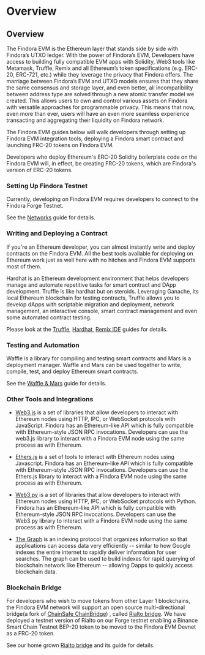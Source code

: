 # Overview

## Overview

The Findora EVM is the Ethereum layer that stands side by side with Findora’s UTXO ledger. With the power of Findora’s EVM, Developers have access to building fully compatible EVM apps with Solidity, Web3 tools like Metamask, Truffle, Remix and all Ethereum’s token specifications (e.g. ERC-20, ERC-721, etc.) while they leverage the privacy that Findora offers. The marriage between Findora’s EVM and UTXO models ensures that they share the same consensus and storage layer, and even better, all incompatibility between address type are solved through a new atomic transfer model we created. This allows users to own and control various assets on Findora with versatile approaches for programmable privacy. This means that now, even more than ever, users will have an even more seamless experience transacting and aggregating their liquidity on Findora network.

The Findora EVM guides below will walk developers through setting up Findora EVM integration tools, deploying a Findora smart contract and launching FRC-20 tokens on Findora EVM.

Developers who deploy Ethereum's ERC-20 Solidity boilerplate code on the Findora EVM will, in effect, be creating FRC-20 tokens, which are Findora's version of ERC-20 tokens.

### Setting Up Findora Testnet

Currently, developing on Findora EVM requires developers to connect to the Findora Forge Testnet. 

See the [Networks](02-network.md) guide for details.

### Writing and Deploying a Contract

If you're an Ethereum developer, you can almost instantly write and deploy contracts on the Findora EVM. All the best tools available for deploying on Ethereum work just as well here with no hitches and Findora EVM supports most of them. 

Hardhat is an Ethereum development environment that helps developers manage and automate repetitive tasks for smart contract and DApp development. Truffle is like hardhat but on steroids. Leveraging Ganache, its local Ethereum blockchain for testing contracts, Truffle allows you to develop dApps with scriptable migration and deployment, network management, an interactive console, smart contract management and even some automated contract testing.

Please look at the [Truffle](06-truffle.md), [Hardhat](07-hardhat.md), [Remix IDE](05-remix.md) guides for details.

### Testing and Automation

Waffle is a library for compiling and testing smart contracts and Mars is a deployment manager. Waffle and Mars can be used together to write, compile, test, and deploy Ethereum smart contracts. 

See the [Waffle & Mars](08-waffle-mars.md) guide for details.


### Other Tools and Integrations

* [Web3.js](https://web3js.readthedocs.io/) is a set of libraries that allow developers to interact with Ethereum nodes using HTTP, IPC, or WebSocket protocols with JavaScript. Findora has an Ethereum-like API which is fully compatible with Ethereum-style JSON RPC invocations. Developers can use the web3.js library to interact with a Findora EVM node using the same process as with Ethereum.

* [Ethers.js](https://docs.ethers.io/v5/) is a set of tools to interact with Ethereum nodes using Javascript. Findora has an Ethereum-like API which is fully compatible with Ethereum-style JSON RPC invocations. Developers can use the Ethers.js library to interact with a Findora EVM node using the same process as with Ethereum.

* [Web3.py](https://web3py.readthedocs.io/) is a set of libraries that allow developers to interact with Ethereum nodes using HTTP, IPC, or WebSocket protocols with Python. Findora has an Ethereum-like API which is fully compatible with Ethereum-style JSON RPC invocations. Developers can use the Web3.py library to interact with a Findora EVM node using the same process as with Ethereum.

* [The Graph](https://thegraph.com/docs/about/introduction#what-the-graph-is) is an indexing protocol that organizes information so that applications can access data very efficiently -- similar to how Google indexes the entire internet to rapidly deliver information for user searches. The graph can be used to build indexes for rapid querying of blockchain network like Ethereum -- allowing Dapps to quickly access blockchain data.


### Blockchain Bridge

For developers who wish to move tokens from other Layer 1 blockchains, the Findora EVM network will support an open source multi-directional bridge(a fork of [ChainSafe ChainBridge]( https://github.com/ChainSafe/ChainBridge )) , called [Rialto bridge](11-rialto.md).
We have deployed a testnet version of Rialto on our Forge testnet enabling a Binance Smart Chain Testnet BEP-20 token to be moved to the Findora EVM Devnet as a FRC-20 token.


See our home grown [Rialto bridge](11-rialto.md) and its guide for details.
